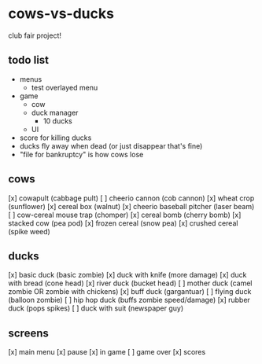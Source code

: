# cows-vs-ducks
club fair project!

## todo list
- menus
  - test overlayed menu
- game
  - cow
  - duck manager
    - 10 ducks
  - UI
- score for killing ducks
- ducks fly away when dead (or just disappear that's fine)
- "file for bankruptcy" is how cows lose

## cows
[x] cowapult (cabbage pult)
[ ] cheerio cannon (cob cannon)
[x] wheat crop (sunflower)
[x] cereal box (walnut)
[x] cheerio baseball pitcher (laser beam)
[ ] cow-cereal mouse trap (chomper)
[x] cereal bomb (cherry bomb)
[x] stacked cow (pea pod)
[x] frozen cereal (snow pea)
[x] crushed cereal (spike weed)
 
## ducks
[x] basic duck (basic zombie)
[x] duck with knife (more damage)
[x] duck with bread (cone head)
[x] river duck (bucket head)
[ ] mother duck (camel zombie OR zombie with chickens)
[x] buff duck (gargantuar)
[ ] flying duck (balloon zombie)
[ ] hip hop duck (buffs zombie speed/damage)
[x] rubber duck (pops spikes)
[ ] duck with suit (newspaper guy)

## screens
[x] main menu
[x] pause
[x] in game
[ ] game over
[x] scores